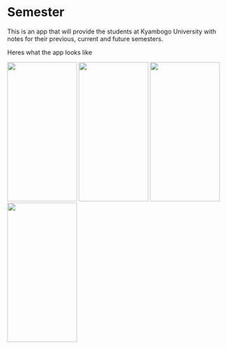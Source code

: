 # Semester

This is an app that will provide the students at Kyambogo University with notes for their previous, current and future semesters.

Heres what the app looks like

<img src="https://github.com/SharifMrCreed/Semester/blob/main/Screenshots/Screenshot_20220722-130829_Semester.jpg" width="160" height="320"> <img src="https://github.com/SharifMrCreed/Semester/blob/main/Screenshots/Screenshot_20220722-130128_Semester.jpg" width="160" height="320"> <img src="https://github.com/SharifMrCreed/Semester/blob/main/Screenshots/Screenshot_20220722-125646_Semester.jpg" width="160" height="320"> <img src="https://github.com/SharifMrCreed/Semester/blob/main/Screenshots/Screenshot_20220722-125702_Semester.jpg" width="160" height="320"> 
